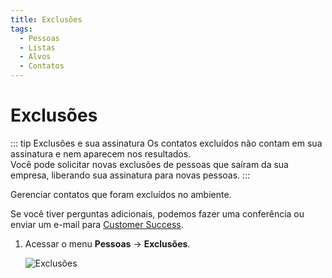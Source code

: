 ```yaml
---
title: Exclusões
tags:
  - Pessoas
  - Listas
  - Alvos
  - Contatos
---
```

# Exclusões

::: tip Exclusões e sua assinatura
Os contatos excluídos não contam em sua assinatura e nem aparecem nos resultados.<br>
Você pode solicitar novas exclusões de pessoas que saíram da sua empresa, liberando sua assinatura para novas pessoas.
:::

Gerenciar contatos que foram excluídos no ambiente.

Se você tiver perguntas adicionais, podemos fazer uma conferência ou enviar um e-mail para [Customer Success](mailto:cs@phishx.io).

1. Acessar o menu **Pessoas** -> **Exclusões**.

   ![Exclusões](https://cdn.phishx.io/phishx-docs/images/phishx_lists_exclusions_01.webp)
